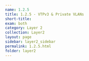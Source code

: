 ```yaml
---
name: 1.2.5
title: 1.2.5 - VTPv3 & Private VLANs
short-title:
exam: both
category: Layer 2
collection: Layer2
layout: page
sidebar: layer2_sidebar
permalink: 1.2.5.html
folder: layer2
---
```

